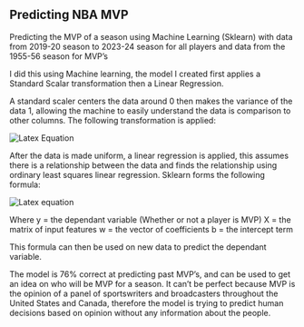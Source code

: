 ## Predicting NBA MVP

Predicting the MVP of a season using Machine Learning (Sklearn) with data from 2019-20 season to 2023-24 season for all players and data from the 1955-56 season for MVP’s

I did this using Machine learning, the model I created first applies a Standard Scalar transformation then a Linear Regression.

A standard scaler centers the data around 0 then makes the variance of the data 1, allowing the machine to easily understand the data is comparison to other columns. The following transformation is applied:

![Latex Equation](https://quicklatex.com/cache3/d1/ql_69a447d8b73b5dc37376369c24ce83d1_l3.png)

After the data is made uniform, a linear regression is applied, this assumes there is a relationship between the data and finds the relationship using ordinary least squares linear regression. Sklearn forms the following formula:

![Latex equation](https://quicklatex.com/cache3/bc/ql_64105f502bd08d2a859e4009ea034fbc_l3.png)

Where
y = the dependant variable (Whether or not a player is MVP)
X = the matrix of input features
w = the vector of coefficients
b = the intercept term

This formula can then be used on new data to predict the dependant variable.

The model is 76% correct at predicting past MVP’s, and can be used to get an idea on who will be MVP for a season. It can’t be perfect because MVP is the opinion of a panel of sportswriters and broadcasters throughout the United States and Canada, therefore the model is trying to predict human decisions based on opinion without any information about the people.
